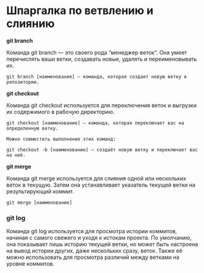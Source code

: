 # Шпаргалка по ветвлению и слиянию

**git branch**

Команда git branch — это своего рода “менеджер веток”. Она умеет перечислять ваши ветки, создавать новые, удалять и переименовывать их.

```
git branch [наименование] — команда, которая создает новую ветку в репозитории.
```

**git checkout**

Команда git checkout используется для переключения веток и выгрузки их содержимого в рабочую директорию.

```
git checkout [наименование] — команда, которая переключает вас на определенную ветку.

Можно совместить выполнение этих команд:

git checkout -b [наименование] — создаёт новую ветку и переключает вас на неё.

```

**git merge**

Команда git merge используется для слияния одной или нескольких веток в текущую. Затем она устанавливает указатель текущей ветки на результирующий коммит.

```
git merge [наименование]
```

### git log

Команда git log используется для просмотра истории коммитов, начиная с самого свежего и уходя к истокам проекта. По умолчанию, она показывает лишь историю текущей ветки, но может быть настроена на вывод истории других, даже нескольких сразу, веток. Также её можно использовать для просмотра различий между ветками на уровне коммитов.